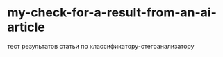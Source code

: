# my-check-for-a-result-from-an-ai-article
тест результатов статьи по классификатору-стегоанализатору
